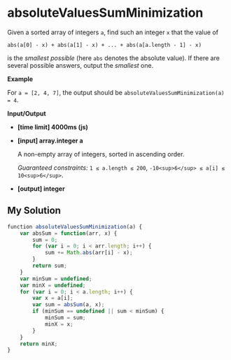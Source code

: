 # absoluteValuesSumMinimization
﻿Given a sorted array of integers `a`, find such an integer `x` that the value of

```
abs(a[0] - x) + abs(a[1] - x) + ... + abs(a[a.length - 1] - x)

```

is the _smallest possible_ (here `abs` denotes the absolute value).
If there are several possible answers, output the _smallest_ one.

**Example**

For `a = [2, 4, 7]`, the output should be
`absoluteValuesSumMinimization(a) = 4`.

**Input/Output**

*   **[time limit] 4000ms (js)**

*   **[input] array.integer a**

    A non-empty array of integers, sorted in ascending order.

    _Guaranteed constraints:_
    `1 ≤ a.length ≤ 200`,
    `-10<sup>6</sup> ≤ a[i] ≤ 10<sup>6</sup>`.

*   **[output] integer**


## My Solution
```javascript
﻿function absoluteValuesSumMinimization(a) {
    var absSum = function(arr, x) {
        sum = 0;
        for (var i = 0; i < arr.length; i++) {
            sum += Math.abs(arr[i] - x);
        }
        return sum;
    }
    var minSum = undefined;
    var minX = undefined;
    for (var i = 0; i < a.length; i++) {
        var x = a[i];
        var sum = absSum(a, x);
        if (minSum == undefined || sum < minSum) {
            minSum = sum;
            minX = x;
        }
    }
    return minX;
}
​
```
